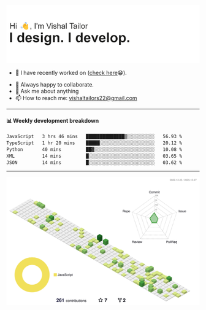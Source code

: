 ![Hi, I'm Vishal Tailor. I design. I develop.](https://github.com/vishaltailors/vishaltailors/blob/main/header.png?raw=true)

- 🔭 I have recently worked on ([check here](https://vishaltailor.com)😁).
<!-- - 🎦 Currently watching: JavaScript: The Hard Parts By Will Sentance. -->
- 👯 Always happy to collaborate.
- 💬 Ask me about anything
- 📫 How to reach me: <a href="mailto:vishaltailors22@gmail.com">vishaltailors22@gmail.com</a>

<hr /> 
<h4>📊 Weekly development breakdown</h4>
<!--START_SECTION:waka-->

```txt
JavaScript   3 hrs 46 mins   ██████████████▒░░░░░░░░░░   56.93 %
TypeScript   1 hr 20 mins    █████░░░░░░░░░░░░░░░░░░░░   20.12 %
Python       40 mins         ██▓░░░░░░░░░░░░░░░░░░░░░░   10.08 %
XML          14 mins         █░░░░░░░░░░░░░░░░░░░░░░░░   03.65 %
JSON         14 mins         █░░░░░░░░░░░░░░░░░░░░░░░░   03.62 %
```

<!--END_SECTION:waka-->
<hr /> 

![](./profile-3d-contrib/profile-green-animate.svg)

